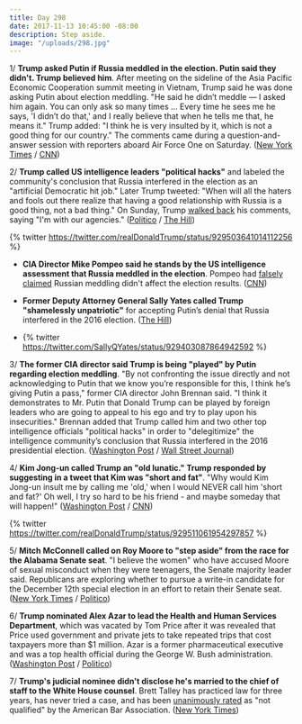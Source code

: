 ```yaml
---
title: Day 298
date: 2017-11-13 10:45:00 -08:00
description: Step aside.
image: "/uploads/298.jpg"
---
```


1/ **Trump asked Putin if Russia meddled in the election. Putin said they didn't. Trump believed him**. After meeting on the sideline of the Asia Pacific Economic Cooperation summit meeting in Vietnam, Trump said he was done asking Putin about election meddling. "He said he didn’t meddle — I asked him again. You can only ask so many times ... Every time he sees me he says, 'I didn’t do that,' and I really believe that when he tells me that, he means it." Trump added: "I think he is very insulted by it, which is not a good thing for our country." The comments came during a question-and-answer session with reporters aboard Air Force One on Saturday. ([New York Times](https://www.nytimes.com/2017/11/11/world/asia/trump-putin-election.html) / [CNN](http://www.cnn.com/2017/11/11/politics/president-donald-trump-vladimir-putin-election-meddling/index.html))

2/ **Trump called US intelligence leaders "political hacks"** and labeled the community's conclusion that Russia interfered in the election as an "artificial Democratic hit job." Later Trump tweeted: "When will all the haters and fools out there realize that having a good relationship with Russia is a good thing, not a bad thing." On Sunday, Trump [walked back](https://www.nbcnews.com/politics/white-house/trump-clarifies-comments-putin-says-i-m-u-s-intel-n819986) his comments, saying "I'm with our agencies." ([Politico](https://www.politico.com/story/2017/11/11/trump-russia-putin-people-will-die-244801) / [The Hill](http://thehill.com/homenews/administration/359894-trump-slams-former-us-intel-leaders-as-political-hacks))

{% twitter https://twitter.com/realDonaldTrump/status/929503641014112256 %}

* **CIA Director Mike Pompeo said he stands by the US intelligence assessment that Russia meddled in the election**. Pompeo had [falsely claimed](https://whatthefuckjusthappenedtoday.com/2017/10/19/day-273/#3-cia-director-mike-pompeo-falsely-c) Russian meddling didn't affect the election results. ([CNN](http://www.cnn.com/2017/11/11/politics/mike-pompeo-cia-donald-trump-white-house-russia-meddling/index.html))

* **Former Deputy Attorney General Sally Yates called Trump "shamelessly unpatriotic"** for accepting Putin’s denial that Russia interfered in the 2016 election. ([The Hill](http://thehill.com/blogs/blog-briefing-room/news/359923-sally-yates-trump-is-shamelessly-unpatriotic-for-russian))

* {% twitter https://twitter.com/SallyQYates/status/929403087864942592 %}

3/ **The former CIA director said Trump is being "played" by Putin regarding election meddling**. "By not confronting the issue directly and not acknowledging to Putin that we know you’re responsible for this, I think he’s giving Putin a pass," former CIA director John Brennan said. "I think it demonstrates to Mr. Putin that Donald Trump can be played by foreign leaders who are going to appeal to his ego and try to play upon his insecurities." Brennan added that Trump called him and two other top intelligence officials "political hacks" in order to "delegitimize" the intelligence community’s conclusion that Russia interfered in the 2016 presidential election. ([Washington Post](https://www.washingtonpost.com/news/post-politics/wp/2017/11/12/former-u-s-intelligence-officials-trump-being-played-by-putin/) / [Wall Street Journal](https://www.wsj.com/articles/former-cia-national-intelligence-heads-strike-back-at-trumps-political-hacks-comment-1510505732))

4/ **Kim Jong-un called Trump an "old lunatic." Trump responded by suggesting in a tweet that Kim was "short and fat"**. "Why would Kim Jong-un insult me by calling me 'old,' when I would NEVER call him 'short and fat?' Oh well, I try so hard to be his friend - and maybe someday that will happen!" ([Washington Post](https://www.washingtonpost.com/news/worldviews/wp/2017/11/11/north-korean-insults-to-u-s-leaders-are-nothing-new-but-trumps-deeply-personal-reactions-are/) / [CNN](http://www.cnn.com/2017/11/11/politics/north-korea-trump-asia-trip/index.html))

{% twitter https://twitter.com/realDonaldTrump/status/929511061954297857 %}

5/ **Mitch McConnell called on Roy Moore to "step aside" from the race for the Alabama Senate seat**. "I believe the women" who have accused Moore of sexual misconduct when they were teenagers, the Senate majority leader said. Republicans are exploring whether to pursue a write-in candidate for the December 12th special election in an effort to retain their Senate seat. ([New York Times](https://www.nytimes.com/2017/11/13/us/politics/roy-moore-alabama-senate.html) / [Politico](https://www.politico.com/story/2017/11/13/mcconnell-i-believe-the-women-accusing-roy-moore-244840))

6/ **Trump nominated Alex Azar to lead the Health and Human Services Department**, which was vacated by Tom Price after it was revealed that Price used government and private jets to take repeated trips that cost taxpayers more than $1 million. Azar is a former pharmaceutical executive and was a top health official during the George W. Bush administration. ([Washington Post](https://www.washingtonpost.com/national/health-science/trump-picks-alex-azar-to-lead-the-health-and-human-services-department/2017/11/13/ad6a4e16-c408-11e7-84bc-5e285c7f4512_story.html) / [Politico](https://www.politico.com/story/2017/11/13/alex-azar-hhs-secretary-trump-244837))

7/ **Trump's judicial nominee didn't disclose he's married to the chief of staff to the White House counsel**. Brett Talley has practiced law for three years, has never tried a case, and has been [unanimously rated](https://whatthefuckjusthappenedtoday.com/2017/11/10/day-295/#7-the-senate-judiciary-committee-app) as "not qualified" by the American Bar Association. ([New York Times](https://www.nytimes.com/2017/11/13/us/politics/trump-judge-brett-talley-nomination.html))
